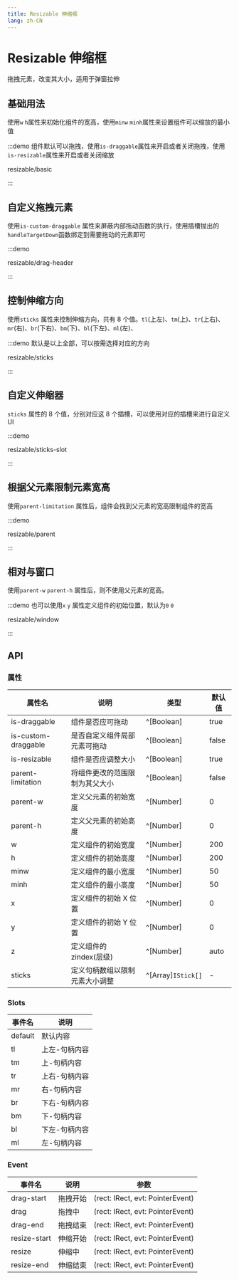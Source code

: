 ```yaml
---
title: Resizable 伸缩框
lang: zh-CN
---
```


# Resizable 伸缩框

拖拽元素，改变其大小，适用于弹窗拉伸

## 基础用法

使用`w` `h`属性来初始化组件的宽高，使用`minw` `minh`属性来设置组件可以缩放的最小值

:::demo 组件默认可以拖拽，使用`is-draggable`属性来开启或者关闭拖拽，使用`is-resizable`属性来开启或者关闭缩放

resizable/basic

:::

## 自定义拖拽元素

使用`is-custom-draggable` 属性来屏蔽内部拖动函数的执行，使用插槽抛出的`handleTargetDown`函数绑定到需要拖动的元素即可

:::demo

resizable/drag-header

:::

## 控制伸缩方向

使用`sticks` 属性来控制伸缩方向，共有 8 个值。`tl`(上左)、`tm`(上)、`tr`(上右)、`mr`(右)、`br`(下右)、`bm`(下)、`bl`(下左)、`ml`(左)、

:::demo 默认是以上全部，可以按需选择对应的方向

resizable/sticks

:::

## 自定义伸缩器

`sticks` 属性的 8 个值，分别对应这 8 个插槽，可以使用对应的插槽来进行自定义 UI

:::demo

resizable/sticks-slot

:::

## 根据父元素限制元素宽高

使用`parent-limitation` 属性后，组件会找到父元素的宽高限制组件的宽高

:::demo

resizable/parent

:::

## 相对与窗口

使用`parent-w` `parent-h` 属性后，则不使用父元素的宽高。

:::demo 也可以使用`x` `y` 属性定义组件的初始位置，默认为`0` `0`

resizable/window

:::

## API

### 属性

| 属性名              | 说明                           | 类型               | 默认值 |
| ------------------- | ------------------------------ | ------------------ | ------ |
| is-draggable        | 组件是否应可拖动               | ^[Boolean]         | true   |
| is-custom-draggable | 是否自定义组件局部元素可拖动   | ^[Boolean]         | false  |
| is-resizable        | 组件是否应调整大小             | ^[Boolean]         | true   |
| parent-limitation   | 将组件更改的范围限制为其父大小 | ^[Boolean]         | false  |
| parent-w            | 定义父元素的初始宽度           | ^[Number]          | 0      |
| parent-h            | 定义父元素的初始高度           | ^[Number]          | 0      |
| w                   | 定义组件的初始宽度             | ^[Number]          | 200    |
| h                   | 定义组件的初始高度             | ^[Number]          | 200    |
| minw                | 定义组件的最小宽度             | ^[Number]          | 50     |
| minh                | 定义组件的最小高度             | ^[Number]          | 50     |
| x                   | 定义组件的初始 X 位置          | ^[Number]          | 0      |
| y                   | 定义组件的初始 Y 位置          | ^[Number]          | 0      |
| z                   | 定义组件的 zindex(层级)        | ^[Number]          | auto   |
| sticks              | 定义句柄数组以限制元素大小调整 | ^[Array]`IStick[]` | -      |

### Slots

| 事件名  | 说明          |
| ------- | ------------- |
| default | 默认内容      |
| tl      | 上左-句柄内容 |
| tm      | 上-句柄内容   |
| tr      | 上右-句柄内容 |
| mr      | 右-句柄内容   |
| br      | 下右-句柄内容 |
| bm      | 下-句柄内容   |
| bl      | 下左-句柄内容 |
| ml      | 左-句柄内容   |

### Event

| 事件名       | 说明     | 参数                             |
| ------------ | -------- | -------------------------------- |
| drag-start   | 拖拽开始 | (rect: IRect, evt: PointerEvent) |
| drag         | 拖拽中   | (rect: IRect, evt: PointerEvent) |
| drag-end     | 拖拽结束 | (rect: IRect, evt: PointerEvent) |
| resize-start | 伸缩开始 | (rect: IRect, evt: PointerEvent) |
| resize       | 伸缩中   | (rect: IRect, evt: PointerEvent) |
| resize-end   | 伸缩结束 | (rect: IRect, evt: PointerEvent) |
